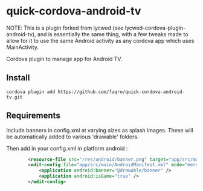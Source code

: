 # quick-cordova-android-tv

NOTE: This is a plugin forked from lycwed (see lycwed-cordova-plugin-android-tv), and is essentially the same thing, with a few tweaks made to allow for it to use the same Android activity as any cordova app which uses MainActivity.

Cordova plugin to manage app for Android TV.

## Install

`cordova plugin add https://github.com/faqro/quick-cordova-android-tv.git`

## Requirements

Include banners in config.xml at varying sizes as splash images. These will be automatically added to various 'drawable' folders.

Then add in your config.xml in platform android :

```xml
        <resource-file src="/res/android/banner.png" target="app/src/main/res/drawable/banner.png"/>
        <edit-config file="app/src/main/AndroidManifest.xml" mode="merge" target="/manifest/application">
            <application android:banner="@drawable/banner" />
            <application android:isGame="true" />
        </edit-config>
```

